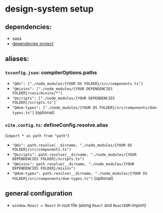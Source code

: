 # design-system setup

## dependencies:

- sass
- [dependecies project](https://github.com/flexbox-maniacs/dependencies)

## aliases:
### `tsconfig.json`: compilerOptions.paths

- `"@ds": ["./node_modules/{YOUR DS FOLDER}/src/components.ts"]`
- `"@mixins": ["./node_modules/{YOUR DEPENDENCIES FOLDER}/sass/mixins/*"]`
- `"@scripts": ["./node_modules/{YOUR DEPENDENCIES FOLDER}/scripts.ts"]`
- `"@dom-types": ["./node_modules/{YOUR DS FOLDER}/src/components/dom-types.ts"]` (optional)

### `vite.config.ts`: defineConfig.resolve.alias
(`import * as path from "path"`)

- `"@ds": path.resolve(__dirname, "./node_modules/{YOUR DS FOLDER}/src/components.ts")`
- `"@scripts": path.resolve(__dirname, "./node_modules/{YOUR DEPENDENCIES FOLDER}/scripts.ts")`
- `"@mixins": path.resolve(__dirname, "./node_modules/{YOUR DEPENDENCIES FOLDER}/mixins")`
- `"@dom-types": path.resolve(__dirname, "./node_modules/{YOUR DS FOLDER}/src/components/dom-types.ts")` (optional)

## general configuration

- `window.React = React` in root file (along `React` and `ReactDOM` import)
